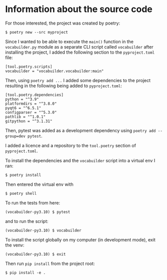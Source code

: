 # Information about the source code

For those interested, the project was created by poetry:
```
$ poetry new --src myproject
```

Since I wanted to be able to execute the `main()` function in the `vocabuilder.py` module as a
separate CLI script called `vocabuilder` after installing the project,
I added the following section to the `pyproject.toml` file:

```
[tool.poetry.scripts]
vocabuilder = "vocabuilder.vocabuilder:main"
```

Then, using `poetry add ...` I added some dependencies to the project resulting in the following being added to `pyproject.toml`:

```
[tool.poetry.dependencies]
python = "^3.9"
platformdirs = "^3.8.0"
pyqt6 = "^6.5.1"
configparser = "^5.3.0"
pathlib = "^1.0.1"
gitpython = "^3.1.31"
```

Then, pytest was added as a development dependency using `poetry add --group=dev pytest`.

I added a licence and a repository to the `tool.poetry` section of `pyproject.toml`.

To install the dependencies and the `vocabuilder` script into a virtual env I ran:

```
$ poetry install
```

Then entered the virtual env with

```
$ poetry shell
```

To run the tests from here:

```
(vocabuilder-py3.10) $ pytest
```

and to run the script:

```
(vocabuilder-py3.10) $ vocabuilder
```

To install the script globally on my computer (in development mode), exit the venv:

```
(vocabuilder-py3.10) $ exit
```

Then run `pip install` from the project root:

```
$ pip install -e .
```
